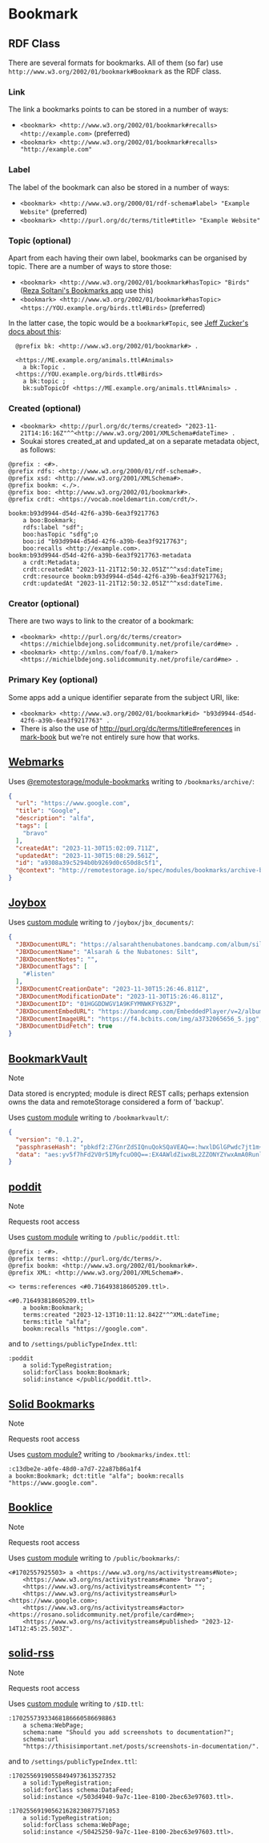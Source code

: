 # Bookmark

## RDF Class
There are several formats for bookmarks. All of them (so far) use `http://www.w3.org/2002/01/bookmark#Bookmark` as the RDF class.

### Link
The link a bookmarks points to can be stored in a number of ways:
* `<bookmark> <http://www.w3.org/2002/01/bookmark#recalls> <http://example.com>` (preferred)
* `<bookmark> <http://www.w3.org/2002/01/bookmark#recalls> "http://example.com"`

### Label
The label of the bookmark can also be stored in a number of ways:
* `<bookmark> <http://www.w3.org/2000/01/rdf-schema#label> "Example Website"` (preferred)
* `<bookmark> <http://purl.org/dc/terms/title#title> "Example Website"`

### Topic (optional)
Apart from each having their own label, bookmarks can be organised by topic. There are a number of ways to store those:
* `<bookmark> <http://www.w3.org/2002/01/bookmark#hasTopic> "Birds"` ([Reza Soltani's Bookmarks app](https://github.com/soltanireza65/soukai-solid-app) use this)
* `<bookmark> <http://www.w3.org/2002/01/bookmark#hasTopic> <https://YOU.example.org/birds.ttl#Birds>` (preferred)

In the latter case, the topic would be a `bookmark#Topic`, see [Jeff Zucker's docs about this](https://github.com/jeff-zucker/linked-bookmarks/blob/4fe5331084c8230a9d8477ad3388316151c6891d/README.md?plain=1#L10-L18):
```
  @prefix bk: <http://www.w3.org/2002/01/bookmark#> .

  <https://ME.example.org/animals.ttl#Animals>
    a bk:Topic .
  <https://YOU.example.org/birds.ttl#Birds>
    a bk:topic ;
    bk:subTopicOf <https://ME.example.org/animals.ttl#Animals> .
```
### Created (optional)
* `<bookmark> <http://purl.org/dc/terms/created> "2023-11-21T14:16:16Z"^^<http://www.w3.org/2001/XMLSchema#dateTime> .`
* Soukai stores created_at and updated_at on a separate metadata object, as follows:
```
@prefix : <#>.
@prefix rdfs: <http://www.w3.org/2000/01/rdf-schema#>.
@prefix xsd: <http://www.w3.org/2001/XMLSchema#>.
@prefix bookm: <./>.
@prefix boo: <http://www.w3.org/2002/01/bookmark#>.
@prefix crdt: <https://vocab.noeldemartin.com/crdt/>.

bookm:b93d9944-d54d-42f6-a39b-6ea3f9217763
    a boo:Bookmark;
    rdfs:label "sdf";
    boo:hasTopic "sdfg";o
    boo:id "b93d9944-d54d-42f6-a39b-6ea3f9217763";
    boo:recalls <http://example.com>.
bookm:b93d9944-d54d-42f6-a39b-6ea3f9217763-metadata
    a crdt:Metadata;
    crdt:createdAt "2023-11-21T12:50:32.051Z"^^xsd:dateTime;
    crdt:resource bookm:b93d9944-d54d-42f6-a39b-6ea3f9217763;
    crdt:updatedAt "2023-11-21T12:50:32.051Z"^^xsd:dateTime.
```

### Creator (optional)
There are two ways to link to the creator of a bookmark:
* `<bookmark> <http://purl.org/dc/terms/creator> <https://michielbdejong.solidcommunity.net/profile/card#me> .`
* `<bookmark> <http://xmlns.com/foaf/0.1/maker> <https://michielbdejong.solidcommunity.net/profile/card#me> .`

### Primary Key (optional)
Some apps add a unique identifier separate from the subject URI, like:
* `<bookmark> <http://www.w3.org/2002/01/bookmark#id> "b93d9944-d54d-42f6-a39b-6ea3f9217763" .`
* There is also the use of <http://purl.org/dc/terms/title#references> in [mark-book](https://github.com/mark-book/markbook/blob/123fadd211d9a42c43e2d9a5e7eeba81bb6b3fd6/bin/reddit.js#L32) but we're not entirely sure how that works.

## [Webmarks](https://webmarks.5apps.com)

Uses [@remotestorage/module-bookmarks](https://www.npmjs.com/package/@remotestorage/module-bookmarks) writing to `/bookmarks/archive/`:

```json
{
  "url": "https://www.google.com",
  "title": "Google",
  "description": "alfa",
  "tags": [
    "bravo"
  ],
  "createdAt": "2023-11-30T15:02:09.711Z",
  "updatedAt": "2023-11-30T15:08:29.561Z",
  "id": "a9308a39c5294b0b9269d0c650d8c5f1",
  "@context": "http://remotestorage.io/spec/modules/bookmarks/archive-bookmark"
}
```

## [Joybox](https://joybox.rosano.ca)

Uses [custom module](https://github.com/rosano/joybox/blob/master/os-app/_shared/JBXDocument/main.js) writing to `/joybox/jbx_documents/`:

```json
{
  "JBXDocumentURL": "https://alsarahthenubatones.bandcamp.com/album/silt",
  "JBXDocumentName": "Alsarah & the Nubatones: Silt",
  "JBXDocumentNotes": "",
  "JBXDocumentTags": [
    "#listen"
  ],
  "JBXDocumentCreationDate": "2023-11-30T15:26:46.811Z",
  "JBXDocumentModificationDate": "2023-11-30T15:26:46.811Z",
  "JBXDocumentID": "01HGGDDWGV1A9KFYMNWKFY63ZP",
  "JBXDocumentEmbedURL": "https://bandcamp.com/EmbeddedPlayer/v=2/album=704487352/size=large/tracklist=false/artwork=small/",
  "JBXDocumentImageURL": "https://f4.bcbits.com/img/a3732065656_5.jpg",
  "JBXDocumentDidFetch": true
}
```

## [BookmarkVault](https://chromewebstore.google.com/detail/bookmarkvault/fhgbcoincldpdmelkhhanmdlfgafmnma)

> [!NOTE]  
> Data stored is encrypted; module is direct REST calls; perhaps extension owns the data and remoteStorage considered a form of 'backup'.

Uses [custom module](https://gitlab.com/zookatron/bookmarkvault/-/blob/master/src/background/remotestorage.ts) writing to `/bookmarkvault/`:

```json
{
  "version": "0.1.2",
  "passphraseHash": "pbkdf2:Z7GnrZdSIQnuQokSQaVEAQ==:hwxlDGlGPwdc7jt1m+384dr3YK7JM8EFX1y3/lblqR4=",
  "data": "aes:yv5f7hFd2V0r51MyfcuO0Q==:EX4AWldZiwxBL2ZZONYZYwxAmA0Runl2pYXvH3l6m64wJrPiiM9oZp1F24njtBZ5A6TOk1iBhcIvyp2RsOSWoOMJ5oryjPG6fJfjxnzwr3atNRxUoQYOlU2cxaVlqSDgFc3oxSTz2beIyhCI5pCknL3vlEwdjpSIgKejlsNVo6+G6tKJKV2cbZ9IXy32bumfHBX6j/i6xHQpa7/NhxXbxA=="
}
```

## [poddit](https://vincenttunru.gitlab.io/poddit)

> [!NOTE]  
> Requests root access

Uses [custom module](https://gitlab.com/vincenttunru/poddit/-/blob/master/src/store/storeBookmark.ts) writing to `/public/poddit.ttl`:

```turtle
@prefix : <#>.
@prefix terms: <http://purl.org/dc/terms/>.
@prefix bookm: <http://www.w3.org/2002/01/bookmark#>.
@prefix XML: <http://www.w3.org/2001/XMLSchema#>.

<> terms:references <#0.716493818605209.ttl>.

<#0.716493818605209.ttl>
    a bookm:Bookmark;
    terms:created "2023-12-13T10:11:12.842Z"^^XML:dateTime;
    terms:title "alfa";
    bookm:recalls "https://google.com".
```

and to `/settings/publicTypeIndex.ttl`:

```turtle
:poddit
    a solid:TypeRegistration;
    solid:forClass bookm:Bookmark;
    solid:instance </public/poddit.ttl>.
```

## [Solid Bookmarks](https://bookmarks.pondersource.net)

> [!NOTE]  
> Requests root access

Uses [custom module?](https://github.com/pondersource/solidBookmarker/blob/main/src/utils/index.ts) writing to `/bookmarks/index.ttl`:

```turtle
:c13dbe2e-a0fe-48d0-a7d7-22a87b86a1f4
a bookm:Bookmark; dct:title "alfa"; bookm:recalls "https://www.google.com".
```

## [Booklice](https://scenaristeur.github.io/booklice/)

> [!NOTE]  
> Requests root access

Uses [custom module](https://github.com/scenaristeur/booklice/blob/main/src/store/modules/solid.js) writing to `/public/bookmarks/`:

```turtle
<#1702557925503> a <https://www.w3.org/ns/activitystreams#Note>;
    <https://www.w3.org/ns/activitystreams#name> "bravo";
    <https://www.w3.org/ns/activitystreams#content> "";
    <https://www.w3.org/ns/activitystreams#url> <https://www.google.com>;
    <https://www.w3.org/ns/activitystreams#actor> <https://rosano.solidcommunity.net/profile/card#me>;
    <https://www.w3.org/ns/activitystreams#published> "2023-12-14T12:45:25.503Z".
```

## [solid-rss](https://rrustom.github.io/solid-rss/)

> [!NOTE]  
> Requests root access

Uses [custom module](https://github.com/RRustom/solid-rss/blob/main/src/helpers/addArticle.js) writing to `/$ID.ttl`:

```turtle
:17025573933468186660586698863
    a schema:WebPage;
    schema:name "Should you add screenshots to documentation?";
    schema:url
    "https://thisisimportant.net/posts/screenshots-in-documentation/".
```

and to `/settings/publicTypeIndex.ttl`:

```turtle
:17025569190558494973613527352
    a solid:TypeRegistration;
    solid:forClass schema:DataFeed;
    solid:instance </503d4940-9a7c-11ee-8100-2bec63e97603.ttl>.
    
:170255691905621628230877571053
    a solid:TypeRegistration;
    solid:forClass schema:WebPage;
    solid:instance </50425250-9a7c-11ee-8100-2bec63e97603.ttl>.
```
